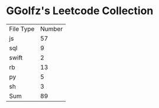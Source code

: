 # GGolfz's Leetcode Collection

<table><tr><td>File Type</td><td>Number</td></tr><tr><td>js</td><td>57</td></tr><tr><td>sql</td><td>9</td></tr><tr><td>swift</td><td>2</td></tr><tr><td>rb</td><td>13</td></tr><tr><td>py</td><td>5</td></tr><tr><td>sh</td><td>3</td></tr><tr><td>Sum</td><td>89</td></tr></table>